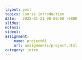 ```yaml
---
layout: post
topics: Course introduction
date:   2025-01-21 08:00:00 -0800
slides: 
notes1: 
video1: 
assignment:
    name: project01
    url: assignments/project.html
category: intro
---
```


